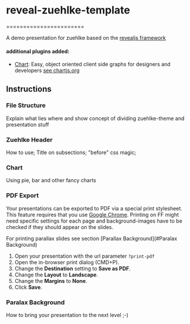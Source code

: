 # reveal-zuehlke-template
=======================

A demo presentation for zuehlke based on the [revealjs framework](https://github.com/hakimel/reveal.js/)

#### additional plugins added:
- [Chart](#chart): Easy, object oriented client side graphs for designers and developers [see chartjs.org](http://www.chartjs.org/)


## Instructions

### File Structure

Explain what lies where and show concept of dividing zuehlke-theme and presentation stuff

### Zuehlke Header

How to use; Title on subsections; "before" css magic;

### Chart

Using pie, bar and other fancy charts

### PDF Export

Your presentations can be exported to PDF via a special print stylesheet. This feature requires that you use [Google Chrome](http://google.com/chrome).
Printing on FF might need specific settings for each page and background-images have to be checked if they should appear on the slides.

For printing parallax slides see section [Parallax Background](#Paralax Background)

1. Open your presentation with the url parameter ``?print-pdf``
2. Open the in-browser print dialog (CMD+P).
3. Change the **Destination** setting to **Save as PDF**.
4. Change the **Layout** to **Landscape**.
5. Change the **Margins** to **None**.
6. Click **Save**.

### Paralax Background

How to bring your presentation to the next level ;-)